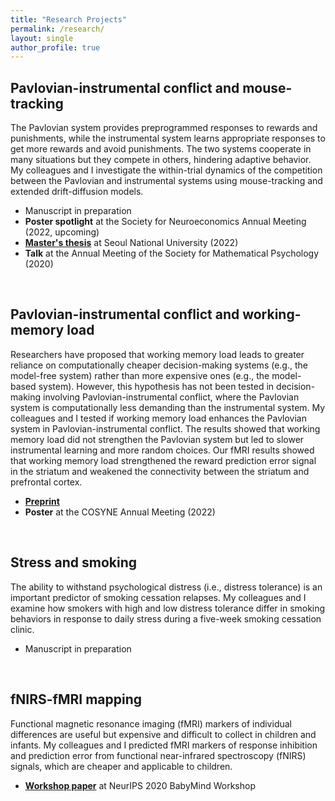 ```yaml
---
title: "Research Projects"
permalink: /research/
layout: single
author_profile: true
---
```


## Pavlovian-instrumental conflict and mouse-tracking
The Pavlovian system provides preprogrammed responses to rewards and punishments, while the instrumental system learns appropriate responses to get more rewards and avoid punishments. The two systems cooperate in many situations but they compete in others, hindering adaptive behavior. My colleagues and I investigate the within-trial dynamics of the competition between the Pavlovian and instrumental systems using mouse-tracking and extended drift-diffusion models.
- Manuscript in preparation
- **Poster spotlight** at the Society for Neuroeconomics Annual Meeting (2022, upcoming)
- [**Master's thesis**](https://dcollection.snu.ac.kr/common/orgView/000000171035) at Seoul National University (2022)
- **Talk** at the Annual Meeting of the Society for Mathematical Psychology (2020)

<br/>

## Pavlovian-instrumental conflict and working-memory load
Researchers have proposed that working memory load leads to greater reliance on computationally cheaper decision-making systems (e.g., the model-free system) rather than more expensive ones (e.g., the model-based system). However, this hypothesis has not been tested in decision-making involving Pavlovian-instrumental conflict, where the Pavlovian system is computationally less demanding than the instrumental system. My colleagues and I tested if working memory load enhances the Pavlovian system in Pavlovian-instrumental conflict. The results showed that working memory load did not strengthen the Pavlovian system but led to slower instrumental learning and more random choices. Our fMRI results showed that working memory load strengthened the reward prediction error signal in the striatum and weakened the connectivity between the striatum and prefrontal cortex.
- [**Preprint**](https://doi.org/10.1101/2022.08.01.502269)
- **Poster** at the COSYNE Annual Meeting (2022)

<br/>

## Stress and smoking
The ability to withstand psychological distress (i.e., distress tolerance) is an important predictor of smoking cessation relapses. My colleagues and I examine how smokers with high and low distress tolerance differ in smoking behaviors in response to daily stress during a five-week smoking cessation clinic.
- Manuscript in preparation

<br/>

## fNIRS-fMRI mapping
Functional magnetic resonance imaging (fMRI) markers of individual differences are useful but expensive and difficult to collect in children and infants. My colleagues and I predicted fMRI markers of response inhibition and prediction error from functional near-infrared spectroscopy (fNIRS) signals, which are cheaper and applicable to children.
- [**Workshop paper**](https://bi.snu.ac.kr/NeurIPS2020_Babymind/29.pdf) at NeurIPS 2020 BabyMind Workshop